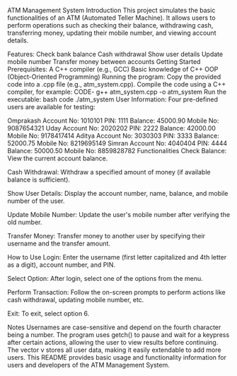 ATM Management System
Introduction
This project simulates the basic functionalities of an ATM (Automated Teller Machine). It allows users to perform operations such as checking their balance, withdrawing cash, transferring money, updating their mobile number, and viewing account details.

Features:
Check bank balance
Cash withdrawal
Show user details
Update mobile number
Transfer money between accounts
Getting Started
Prerequisites:
A C++ compiler (e.g., GCC)
Basic knowledge of C++ OOP (Object-Oriented Programming)
Running the program:
Copy the provided code into a .cpp file (e.g., atm_system.cpp).
Compile the code using a C++ compiler, for example:
CODE-
  g++ atm_system.cpp -o atm_system
Run the executable:
bash
 code
   ./atm_system
User Information:
Four pre-defined users are available for testing:

Omprakash
Account No: 1010101
PIN: 1111
Balance: 45000.90
Mobile No: 9087654321
Uday
Account No: 2020202
PIN: 2222
Balance: 42000.00
Mobile No: 9178417414
Aditya
Account No: 3030303
PIN: 3333
Balance: 52000.75
Mobile No: 8219695149
Simran
Account No: 4040404
PIN: 4444
Balance: 50000.50
Mobile No: 8859828782
Functionalities
Check Balance:
View the current account balance.

Cash Withdrawal:
Withdraw a specified amount of money (if available balance is sufficient).

Show User Details:
Display the account number, name, balance, and mobile number of the user.

Update Mobile Number:
Update the user's mobile number after verifying the old number.

Transfer Money:
Transfer money to another user by specifying their username and the transfer amount.

How to Use
Login:
Enter the username (first letter capitalized and 4th letter as a digit), account number, and PIN.

Select Option:
After login, select one of the options from the menu.

Perform Transaction:
Follow the on-screen prompts to perform actions like cash withdrawal, updating mobile number, etc.

Exit:
To exit, select option 6.

Notes
Usernames are case-sensitive and depend on the fourth character being a number.
The program uses getch() to pause and wait for a keypress after certain actions, allowing the user to view results before continuing.
The vector v stores all user data, making it easily extendable to add more users.
This README provides basic usage and functionality information for users and developers of the ATM Management System.
